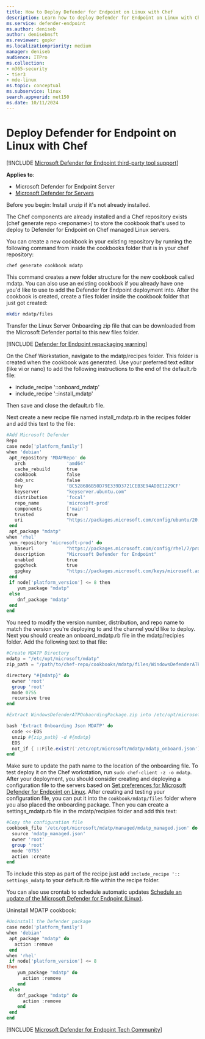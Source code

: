 ```yaml
---
title: How to Deploy Defender for Endpoint on Linux with Chef
description: Learn how to deploy Defender for Endpoint on Linux with Chef.
ms.service: defender-endpoint
ms.author: deniseb
author: denisebmsft
ms.reviewer: gopkr
ms.localizationpriority: medium
manager: deniseb
audience: ITPro
ms.collection: 
- m365-security
- tier3
- mde-linux
ms.topic: conceptual
ms.subservice: linux
search.appverid: met150
ms.date: 10/11/2024
---
```


# Deploy Defender for Endpoint on Linux with Chef

[!INCLUDE [Microsoft Defender for Endpoint third-party tool support](../includes/support.md)]

**Applies to**:

- Microsoft Defender for Endpoint Server
- [Microsoft Defender for Servers](/azure/defender-for-cloud/integration-defender-for-endpoint)

Before you begin: Install unzip if it's not already installed.

The Chef components are already installed and a Chef repository exists (chef generate repo \<reponame\>) to store the cookbook that's used to deploy to Defender for Endpoint on Chef managed Linux servers.

You can create a new cookbook in your existing repository by running the following command from inside the cookbooks folder that is in your chef repository:

```bash
chef generate cookbook mdatp
```

This command creates a new folder structure for the new cookbook called mdatp. You can also use an existing cookbook if you already have one you'd like to use to add the Defender for Endpoint deployment into.
After the cookbook is created, create a files folder inside the cookbook folder that just got created:

```bash
mkdir mdatp/files
```

Transfer the Linux Server Onboarding zip file that can be downloaded from the Microsoft Defender portal to this new files folder.

[!INCLUDE [Defender for Endpoint repackaging warning](../includes/repackaging-warning.md)]

On the Chef Workstation, navigate to the mdatp/recipes folder. This folder is created when the cookbook was generated. Use your preferred text editor (like vi or nano) to add the following instructions to the end of the default.rb file:

- include_recipe '::onboard_mdatp'
- include_recipe '::install_mdatp'

Then save and close the default.rb file.

Next create a new recipe file named install_mdatp.rb in the recipes folder and add this text to the file:

```powershell
#Add Microsoft Defender
Repo
case node['platform_family']
when 'debian'
 apt_repository 'MDAPRepo' do
   arch               'amd64'
   cache_rebuild      true
   cookbook           false
   deb_src            false
   key                'BC528686B50D79E339D3721CEB3E94ADBE1229CF'
   keyserver          "keyserver.ubuntu.com"
   distribution       'focal'
   repo_name          'microsoft-prod'
   components         ['main']
   trusted            true
   uri                "https://packages.microsoft.com/config/ubuntu/20.04/prod"
 end
 apt_package "mdatp"
when 'rhel'
 yum_repository 'microsoft-prod' do
   baseurl            "https://packages.microsoft.com/config/rhel/7/prod/"
   description        "Microsoft Defender for Endpoint"
   enabled            true
   gpgcheck           true
   gpgkey             "https://packages.microsoft.com/keys/microsoft.asc"
 end
 if node['platform_version'] <= 8 then
    yum_package "mdatp"
 else
    dnf_package "mdatp"
 end
end
```

You need to modify the version number, distribution, and repo name to match the version you're deploying to and the channel you'd like to deploy.
Next you should create an onboard_mdatp.rb file in the mdatp/recipies folder. Add the following text to that file:

```powershell
#Create MDATP Directory
mdatp = "/etc/opt/microsoft/mdatp"
zip_path = "/path/to/chef-repo/cookbooks/mdatp/files/WindowsDefenderATPOnboardingPackage.zip"

directory "#{mdatp}" do
  owner 'root'
  group 'root'
  mode 0755
  recursive true
end

#Extract WindowsDefenderATPOnbaordingPackage.zip into /etc/opt/microsoft/mdatp

bash 'Extract Onboarding Json MDATP' do
  code <<-EOS
  unzip #{zip_path} -d #{mdatp}
  EOS
  not_if { ::File.exist?('/etc/opt/microsoft/mdatp/mdatp_onboard.json') }
end
```

Make sure to update the path name to the location of the onboarding file.
To test deploy it on the Chef workstation, run ``sudo chef-client -z -o mdatp``.
After your deployment, you should consider creating and deploying a configuration file to the servers based on [Set preferences for Microsoft Defender for Endpoint on Linux](linux-preferences.md).
After creating and testing your configuration file, you can put it into the `cookbook/mdatp/files` folder where you also placed the onboarding package. Then you can create a settings_mdatp.rb file in the mdatp/recipies folder and add this text:

```powershell
#Copy the configuration file
cookbook_file '/etc/opt/microsoft/mdatp/managed/mdatp_managed.json' do
  source 'mdatp_managed.json'
  owner 'root'
  group 'root'
  mode '0755'
  action :create
end
```

To include this step as part of the recipe just add `include_recipe ':: settings_mdatp` to your default.rb file within the recipe folder.

You can also use crontab to schedule automatic updates [Schedule an update of the Microsoft Defender for Endpoint (Linux)](linux-update-MDE-Linux.md).

Uninstall MDATP cookbook:

```powershell
#Uninstall the Defender package
case node['platform_family']
when 'debian'
 apt_package "mdatp" do
   action :remove
 end
when 'rhel'
 if node['platform_version'] <= 8
then
    yum_package "mdatp" do
      action :remove
    end
 else
    dnf_package "mdatp" do
      action :remove
    end
 end
end
```
[!INCLUDE [Microsoft Defender for Endpoint Tech Community](../includes/defender-mde-techcommunity.md)]
